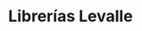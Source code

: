 ---
title: "Librerías Levalle"
url: /ciudad-autonoma-de-buenos-aires/librerias-levalle-2/
shop: material de oficina
---